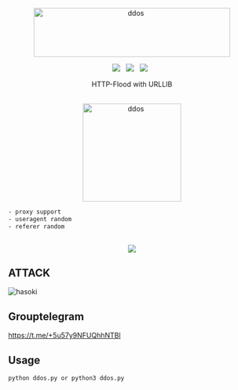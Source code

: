 <div align=center>
<p align="center"><img src="https://www.linkpicture.com/q/Nami-designstyle-friday-m_1.png" width="400px" height="100px" alt="ddos"></p>
 <p>
 <img src="https://img.shields.io/github/stars/cutipu/HTTP-Flood?color=%23DF0067&style=for-the-badge"/> &nbsp;
 <img src="https://img.shields.io/github/forks/cutipu/HTTP-Flood?color=%239999FF&style=for-the-badge"/> &nbsp;
 <img src="https://img.shields.io/github/license/cutipu/HTTP-Flood?color=%23E8E8E8&style=for-the-badge"/> &nbsp;
 
</p>
 HTTP-Flood with URLLIB<br/><br/>
<p align="center"><img src="https://www.linkpicture.com/q/nami-lol-png-6.png" height="200px" alt="ddos"></p>
</div>

```sh
- proxy support
- useragent random
- referer random
 
```
<div align=center>
 <img src="https://img.shields.io/badge/Python-FFDD00?style=for-the-badge&logo=python&logoColor=blue"/></br>
</div>

## ATTACK
![hasoki](https://www.linkpicture.com/q/nami-2.png)


## Grouptelegram
https://t.me/+5u57y9NFUQhhNTBl

## Usage
```sh
python ddos.py or python3 ddos.py
```

